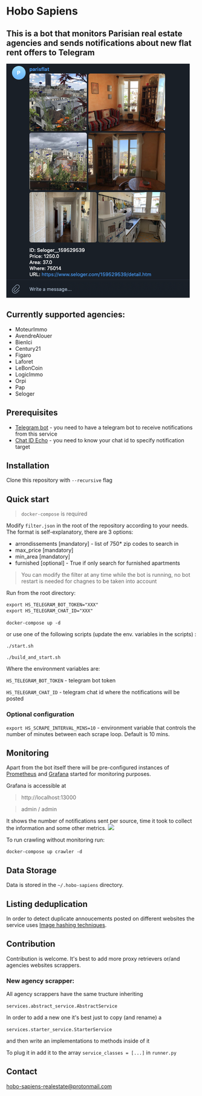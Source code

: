 # Hobo Sapiens 
## This is a bot that monitors Parisian real estate agencies and sends notifications about new flat rent offers to Telegram

![](./docs/bot.png)

## Currently supported agencies:

- MoteurImmo
- AvendreAlouer
- BienIci
- Century21
- Figaro
- Laforet
- LeBonCoin
- LogicImmo
- Orpi
- Pap
- Seloger

## Prerequisites
- [Telegram bot](https://core.telegram.org/bots#3-how-do-i-create-a-bot) - you need to have a telegram bot to receive notifications from this service
- [Chat ID Echo](https://t.me/chatid_echo_bot) - you need to know your chat id to specify notification target

## Installation
Clone this repository with `--recursive` flag

## Quick start
> `docker-compose` is required

Modify `filter.json` in the root of the repository according to your needs. The format is self-explanatory, there are 3 options:
- arrondissements [mandatory] - list of 750* zip codes to search in
- max_price [mandatory]
- min_area [mandatory]
- furnished [optional] - True if only search for furnished apartments

> You can modify the filter at any time while the bot is running, no bot restart is needed for chagnes to be taken into account 

Run from the root directory:
```shell script
export HS_TELEGRAM_BOT_TOKEN="XXX" 
export HS_TELEGRAM_CHAT_ID="XXX"

docker-compose up -d
```
or use one of the following scripts (update the env. variables in the scripts) :
```
./start.sh
```
```
./build_and_start.sh
```

Where the environment variables are:

`HS_TELEGRAM_BOT_TOKEN` - telegram bot token

`HS_TELEGRAM_CHAT_ID` - telegram chat id where the notifications will be posted

### Optional configuration
`export HS_SCRAPE_INTERVAL_MINS=10` - environment variable that controls the number of minutes between each scrape loop. Default is 10 mins.

## Monitoring
Apart from the bot itself there will be pre-configured instances of [Prometheus](https://prometheus.io/) and [Grafana](https://grafana.com/) started for monitoring purposes.

Grafana is accessible at 
>http://localhost:13000

>admin / admin 

It shows the number of notifications sent per source, time it took to collect the information and some other metrics.
![](./docs/grafana.png)

To run crawling without monitoring run:
```shell script
docker-compose up crawler -d
```

## Data Storage
Data is stored in the `~/.hobo-sapiens` directory.

## Listing deduplication
In order to detect duplicate annoucements posted on different websites the service uses [Image hashing techniques](https://web.archive.org/web/20171112054354/https://www.safaribooksonline.com/blog/2013/11/26/image-hashing-with-python/).

## Contribution
Contribution is welcome. It's best to add more proxy retrievers or/and agencies websites scrappers.

### New agency scrapper:
  All agency scrappers have the same tructure inheriting 
  
  `services.abstract_service.AbstractService`
  
  In order to add a new one it's best just to copy (and rename) a 
  
  `services.starter_service.StarterService`

  and then write an implementations to methods inside of it
  
  To plug it in add it to the array `service_classes = [...]` in `runner.py`
  
  
## Contact
hobo-sapiens-realestate@protonmail.com
